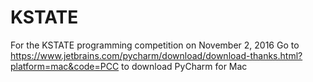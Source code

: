 # KSTATE
For the KSTATE programming competition on November 2, 2016
Go to https://www.jetbrains.com/pycharm/download/download-thanks.html?platform=mac&code=PCC to download PyCharm for Mac
